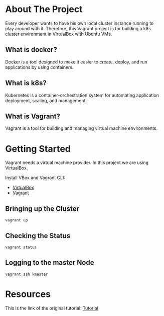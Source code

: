 # About The Project
Every developer wants to have his own local cluster instance running to play around with it. Therefore, this Vagrant project is for building a k8s cluster environment in VirtualBox with Ubuntu VMs.

## What is docker?
Docker is a tool designed to make it easier to create, deploy, and run applications by using containers.
## What is k8s?
Kubernetes is a container-orchestration system for automating application deployment, scaling, and management.
## What is Vagrant?
Vagrant is a tool for building and managing virtual machine environments.

# Getting Started
Vagrant needs a virtual machine provider. In this project we are using VirtualBox.

Install VBox and Vagrant CLI:
* [VirtualBox](https://www.virtualbox.org/)
* [Vagrant](https://www.vagrantup.com/)



## Bringing up the Cluster

    vagrant up

## Checking the Status

    vagrant status

## Logging to the master Node 

    vagrant ssh kmaster

# Resources
This is the link of the original tutorial: [Tutorial](https://www.exxactcorp.com/blog/HPC/building-a-kubernetes-cluster-using-vagrant)
